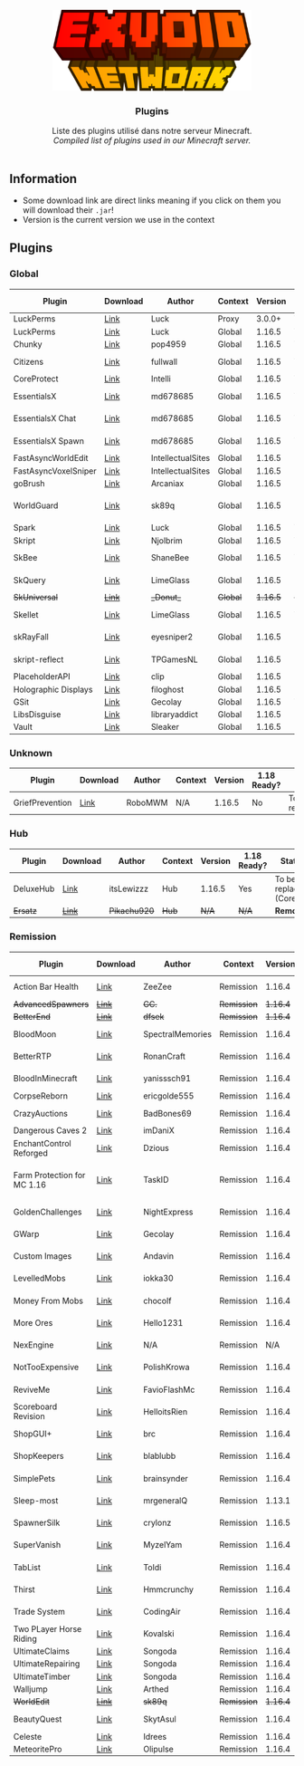 <!--
*** Using the Best-README-Template (https://github.com/othneildrew/Best-README-Template).
-->

<!-- BACK TO TOP  -->
<div id="top"></div>

<!-- PROJECT LOGO -->
<br />
<div align="center">
  <a href="https://github.com/ExvoidNet/wiki">
    <img src="https://github.com/ExvoidNet/wiki/raw/master/static/img/header.png" alt="Logo" width="350">
  </a>

<!-- ABOUT -->
<h3 align="center">Plugins</h3>

  <p align="center">
    Liste des plugins utilisé dans notre serveur Minecraft. 
    <br />
    <i>Compiled list of plugins used in our Minecraft server.</i>
    <br />
    <br />
<!--
    <a href="https://github.com/ExvoidNet/wiki/issues/new/choose"><strong>Faire une suggestion / Make a suggestion »</strong></a>
-->
  </p>
</div>

## Information
- Some download link are direct links meaning if you click on them you will download their `.jar`!
- Version is the current version we use in the context

## Plugins
### Global
| Plugin | Download  | Author | Context | Version | 1.18 Ready? | Status | Last Updated |
|--|--|--|--|--|--|--|--|
| LuckPerms | [Link](https://ci.lucko.me/job/LuckPerms/1389/artifact/velocity/build/libs/LuckPerms-Velocity-5.3.89.jar) | Luck | Proxy | 3.0.0+ | Yes | In use | N/A |
| LuckPerms | [Link](https://ci.lucko.me/job/LuckPerms/1389/artifact/bukkit/loader/build/libs/LuckPerms-Bukkit-5.3.89.jar) | Luck | Global | 1.16.5 | Yes | In use | N/A |
| Chunky | [Link](https://www.spigotmc.org/resources/chunky.81534/download?version=429008) | pop4959 | Global | 1.16.5 | Yes | In use | N/A |
| Citizens | [Link](https://ci.citizensnpcs.co/job/citizens2/) | fullwall | Global | 1.16.5 | Yes | To be replaced (LibsDisguised) | N/A |
| CoreProtect | [Link](https://www.spigotmc.org/resources/coreprotect.8631/download?version=411732) | Intelli | Global | 1.16.5 | Yes | In use | N/A |
| EssentialsX | [Link](https://github.com/EssentialsX/Essentials/releases/download/2.19.2/EssentialsX-2.19.2.jar) | md678685 | Global | 1.16.5 | Yes | To be replaced (Core v1) | N/A |
| EssentialsX Chat | [Link](https://github.com/EssentialsX/Essentials/releases/download/2.19.2/EssentialsXChat-2.19.2.jar) | md678685 | Global | 1.16.5 | Yes | To be replaced (Core v1) | N/A |
| EssentialsX Spawn | [Link](https://github.com/EssentialsX/Essentials/releases/download/2.19.2/EssentialsXSpawn-2.19.2.jar) | md678685 | Global | 1.16.5 | Yes | To be replaced (Core v1) | N/A |
| FastAsyncWorldEdit | [Link](https://ci.athion.net/job/FastAsyncWorldEdit-1.17/) | IntellectualSites | Global | 1.16.5 | No | In use | N/A |
| FastAsyncVoxelSniper | [Link](https://dev.bukkit.org/projects/favs) | IntellectualSites | Global | 1.16.5 | No | In use | N/A |
| goBrush | [Link](https://www.spigotmc.org/resources/gobrush.23118/download?version=398990) | Arcaniax | Global | 1.16.5 | No | In use | N/A |
| WorldGuard | [Link](https://dev.bukkit.org/projects/worldguard/files/latest) | sk89q | Global | 1.16.5 | No | To be determined (Core v1) | N/A |
| Spark | [Link](https://www.spigotmc.org/resources/spark.57242/download?version=429428) | Luck | Global |  1.16.5 | Yes | In use | N/A |
| Skript | [Link](https://github.com/SkriptLang/Skript/releases) | Njolbrim | Global | 1.16.5 | Yes | Core v1 (Brain) | N/A |
| SkBee | [Link](https://www.spigotmc.org/resources/skbee-skript-addon.75839/download?version=431552) | ShaneBee | Global | 1.16.5 | Yes | Core v1 (Component) | N/A |
| SkQuery | [Link](https://www.spigotmc.org/resources/skquery-1-9-1-17.36631/download?version=400063) | LimeGlass | Global | 1.16.5 | No | Core v1 (Component) | N/A |
| ~~SkUniversal~~ | ~~[Link](https://www.spigotmc.org/resources/skuniversal.45392/download?version=428614)~~ | ~~\_Donut_~~ | ~~Global~~ | ~~1.16.5~~ | ~~No~~ | **Removed** | 17/12/2021 |
| Skellet | [Link](https://www.spigotmc.org/resources/skript-java-addon-skellett.34361/download?version=431700) | LimeGlass | Global | 1.16.5 | Yes | Core v1 (Component) | N/A |
| skRayFall | [Link](https://dev.bukkit.org/projects/skrayfall/files/latest) | eyesniper2 | Global | 1.16.5 | N/A | Core v1 (Component) | N/A |
| skript-reflect | [Link](https://forums.skunity.com/resources/skript-reflect.1146/download?version=3142) | TPGamesNL | Global | 1.16.5 | No | Core v1 (Component) | N/A |
| PlaceholderAPI | [Link](https://www.spigotmc.org/resources/placeholderapi.6245/download?version=408296) | clip | Global | 1.16.5 | No | In use | N/A |
| Holographic Displays | [Link](https://dev.bukkit.org/projects/holographic-displays/files/latest) | filoghost | Global | 1.16.5 | No | In use | N/A |
| GSit | [Link](https://www.spigotmc.org/resources/gsit-modern-sit-seat-and-chair-lay-and-crawl-plugin-1-14-x-1-18-x.62325/download?version=431707) | Gecolay | Global | 1.16.5 | Yes | In use | N/A |
| LibsDisguise | [Link](https://www.spigotmc.org/resources/libs-disguises.32453/download?version=409582) | libraryaddict | Global | 1.16.5 | No | In use | N/A |
| Vault | [Link](https://www.spigotmc.org/resources/vault.34315/download?version=344916) | Sleaker | Global | 1.16.5 | No | In use | N/A |
### Unknown
| Plugin | Download  | Author | Context | Version | 1.18 Ready? | Status | Last Updated |
|--|--|--|--|--|--|--|--|
| GriefPrevention | [Link](https://www.spigotmc.org/resources/griefprevention.1884/download?version=378477) | RoboMWM | N/A | 1.16.5 | No | To be reevaluated | N/A | 
### Hub
| Plugin | Download  | Author | Context | Version | 1.18 Ready? | Status | Last Updated |
|--|--|--|--|--|--|--|--|
| DeluxeHub | [Link](https://www.spigotmc.org/resources/deluxehub-3-professional-hub-management.49425/download?version=429646) | itsLewizzz | Hub | 1.16.5 | Yes | To be replaced (Core v1) | N/A |
| ~~Ersatz~~ | ~~[Link](https://www.spigotmc.org/resources/ersatz.49433/download?version=193252)~~ | ~~Pikachu920~~ | ~~Hub~~ | ~~N/A~~ | ~~N/A~~ | **Removed** | 16/12/2021 |
### Remission
| Plugin | Download  | Author | Context | Version | 1.18 Ready? | Status | Last Updated |
|--|--|--|--|--|--|--|--|
| Action Bar Health | [Link](https://www.spigotmc.org/resources/action-bar-health.2661/download?version=429046) | ZeeZee | Remission | 1.16.4 | No | To be replaced (Core v1) | N/A |
| ~~AdvancedSpawners~~ | ~~[Link](https://www.spigotmc.org/resources/1-8-1-18-1-%E2%9C%85-advancedspawners-%E2%9C%85-11x-custom-mobs-%E2%AD%95-create-custom-mobs-in-game-%E2%9A%A1-25-sale-%E2%9A%A1.75458/purchase)~~ | ~~GC.~~ | ~~Remission~~ | ~~1.16.4~~ | ~~Yes~~ | **Removed** | 16/12/2021 |
| ~~BetterEnd~~ | ~~[Link](https://www.spigotmc.org/resources/betterend-rethink-the-end-dimension.79389/)~~ | ~~dfsek~~ | ~~Remission~~ | ~~1.16.4~~ | ~~No~~ | **Removed** | 16/12/2021 |
| BloodMoon | [Link](https://www.spigotmc.org/resources/bloodmoon.74270/download?version=349021) | SpectralMemories | Remission | 1.16.4 | No | To be replaced (Core v1) | N/A |
| BetterRTP | [Link](https://www.spigotmc.org/resources/betterrtp-random-wild-teleport.36081/download?version=421901) | RonanCraft | Remission | 1.16.4 | ~~No~~ | To be replaced (Core v1) | N/A | 
| BloodInMinecraft | [Link](https://www.spigotmc.org/resources/blood-in-minecraft.31549/download?version=423777) | yanisssch91 | Remission | 1.16.4 | No | To be replaced (Core v1) | N/A |
| CorpseReborn | [Link](https://www.spigotmc.org/resources/corpsereborn.29875/download?version=375141) | ericgolde555 | Remission | 1.16.4 | No | In use | N/A |
| CrazyAuctions | [Link](https://github.com/Crazy-Crew/Crazy-Auctions/releases/tag/v1.2.16) | BadBones69 | Remission | 1.16.4 | No | To be replaced (Core v1) | N/A |
| Dangerous Caves 2 | [Link](https://www.spigotmc.org/resources/dangerous-caves-2-make-your-caves-scary-1-12-2-1-16-5.76212/download?version=382008) | imDaniX | Remission | 1.16.4 | No | In use | N/A |
| EnchantControl Reforged | [Link](https://www.spigotmc.org/resources/enchantcontrol-reforged.85691/download?version=372261) | Dzious | Remission | 1.16.4 | No | To be replaced (Core v1) | N/A |
| Farm Protection for MC 1.16 | [Link](https://www.spigotmc.org/resources/farm-protection-for-mc-1-16.85488/) | TaskID | Remission | 1.16.4 | No | To remove (Wolrdguard -> `"croptrample = deny"` | N/A |
| GoldenChallenges | [Link](https://www.spigotmc.org/resources/goldenchallenges-%E2%80%A2-advanced-challenges-for-your-players-1-15-1-18.85028/download?version=430121) | NightExpress | Remission | 1.16.4 | Yes | To be replaced (Core v1) | N/A |
| GWarp | [Link](https://www.spigotmc.org/resources/gwarp-warp-home-plugin-1-7-x-1-18-x.56824/download?version=411234) | Gecolay | Remission | 1.16.4 | Yes | No be replaced (Core v1) | N/A |
| Custom Images | [Link](https://www.spigotmc.org/resources/custom-images.53036/download?version=410610) | Andavin | Remission | 1.16.4 | No | To be replaced (Core v2) | N/A |
| LevelledMobs | [Link](https://www.spigotmc.org/resources/levelledmobs-for-1-16-x-1-18-x.74304/download?version=430252) | iokka30 | Remission | 1.16.4 | Yes | To be replaced (Core v1) | N/A |
| Money From Mobs | [Link](https://www.spigotmc.org/resources/money-from-mobs-1-12-1-18.79137/download?version=429756) | chocolf | Remission | 1.16.4 | No | To be replaced (Core v1) | N/A |
| More Ores | [Link](https://www.spigotmc.org/resources/%E2%9B%8F%EF%B8%8Fmore-ores%E2%9B%8F%EF%B8%8F.77221/download?version=419757) | Hello1231 | Remission | 1.16.4 | No | To be replaced (Core v1) | N/A |
| NexEngine | [Link](https://mc-plugins.net/bukkit-spigot/nexengine/) | N/A | Remission | N/A | N/A | Required by GoldenChallenges | N/A |
| NotTooExpensive | [Link](https://www.spigotmc.org/resources/not-too-expensive.86820/download?version=394478) | PolishKrowa | Remission | 1.16.4 | No | To be replaced (Core v1) | N/A |
| ReviveMe | [Link](https://www.spigotmc.org/resources/reviveme-beta.78184/download?version=431558) | FavioFlashMc | Remission | 1.16.4 | Yes | To be determined (Core v1) | N/A |
| Scoreboard Revision | [Link](https://www.spigotmc.org/resources/scoreboard.14754/download?version=388422) | HelloitsRien | Remission | 1.16.4 | No | To be removed (Core v1) | N/A |
| ShopGUI+ | [Link](https://www.spigotmc.org/resources/shopgui-1-7-1-18.6515/download?version=430598) | brc | Remission | 1.16.4 | No | To be removed (Core v1) | N/A |
| ShopKeepers | [Link](https://dev.bukkit.org/projects/shopkeepers/files/latest) | blablubb | Remission | 1.16.4 | No | To be replaced (Core v1) | N/A |
| SimplePets | [Link](https://www.spigotmc.org/resources/simplepets.14124/download?version=372748) | brainsynder | Remission | 1.16.4 | No | To be determined (Core v1) | N/A |
| Sleep-most | [Link](https://dev.bukkit.org/projects/sleep-most/files/latest) | mrgeneralQ | Remission | 1.13.1 | No | To be replaced (Core v1) | N/A |
| SpawnerSilk | [Link](https://dev.bukkit.org/projects/spawnersilk/files/latest) | crylonz | Remission | 1.16.5 | No | To be replaced (Core v1) | N/A |
| SuperVanish | [Link](https://www.spigotmc.org/resources/supervanish-be-invisible.1331/) | MyzelYam | Remission | 1.16.4 | Yes | To be replaced (Core v1/v2) | N/A |
| TabList | [Link](https://www.spigotmc.org/resources/animated-tab-tablist.46229/download?version=430188) | Toldi | Remission | 1.16.4 | Yes | To be replaced (Core v1) | N/A |
| Thirst | [Link](https://www.spigotmc.org/resources/thirst.3316/download?version=407976) | Hmmcrunchy | Remission | 1.16.4 | No | To be replaced (Core v1) | N/A | 
| Trade System | [Link](https://www.spigotmc.org/resources/trade-system-custom-layouts.58434/download?version=429550) | CodingAir | Remission | 1.16.4 | Yes | To be replaced (Core v1) | N/A |
| Two PLayer Horse Riding | [Link](https://www.spigotmc.org/resources/twoplayerhorseriding.89058/download?version=385328) | Kovalski | Remission | 1.16.4 | No | To be replaced (Core v2/v3) | N/A |
| UltimateClaims | [Link](https://songoda.com/marketplace/product/ultimateclaims-the-ultimate-claiming-plugin.65) | Songoda | Remission | 1.16.4 | No | In use | N/A |
| UltimateRepairing | [Link](https://songoda.com/marketplace/product/ultimaterepairing-repair-items-on-an-anvil-at-a-cost.20) | Songoda | Remission | 1.16.4 | No | In use | N/A |
| UltimateTimber | [Link](https://songoda.com/marketplace/product/ultimatetimber-the-realistic-tree-chopper.18) | Songoda | Remission | 1.16.4 | Yes | In use | N/A |
| Walljump | [Link](https://www.spigotmc.org/resources/wall-jump.88311/download?version=404163) | Arthed | Remission | 1.16.4 | No | To be determined | N/A |
| ~~WorldEdit~~ | ~~[Link](https://dev.bukkit.org/projects/worldedit/files/latest)~~ | ~~sk89q~~ | ~~Remission~~ | ~~1.16.4~~ | ~~Yes~~ | **Removed** | 16/12/2021 |
| BeautyQuest | [Link](https://www.spigotmc.org/resources/beautyquests.39255/download?version=429760) | SkytAsul | Remission | 1.16.4 | Yes | To be replaced (Core v1) | N/A |
| Celeste | [Link](https://www.spigotmc.org/resources/celeste.81862/download?version=430024) | Idrees | Remission | 1.16.4 | Yes | In use | N/A |
| MeteoritePro | [Link](https://www.spigotmc.org/resources/meteoritespro.72092/download?version=345152) | Olipulse | Remission | 1.16.4 | No | In use | N/A |
